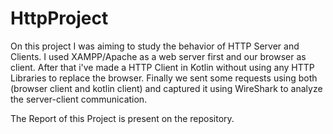 # HttpProject
On this project I was aiming to study the behavior of HTTP Server and Clients. I used XAMPP/Apache as a web server first and our browser as client. After that i've made a HTTP Client in Kotlin without using any HTTP Libraries to replace the browser.
Finally we sent some requests using both (browser client and kotlin client) and captured it using WireShark to analyze the server-client communication.

The Report of this Project is present on the repository.
